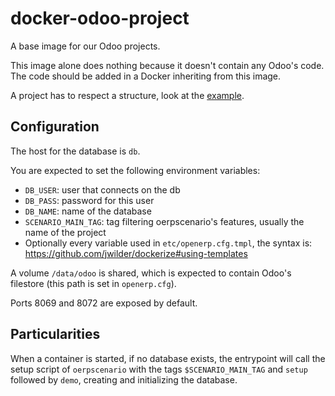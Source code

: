 # docker-odoo-project

A base image for our Odoo projects.

This image alone does nothing because it doesn't contain any Odoo's code. The
code should be added in a Docker inheriting from this image.

A project has to respect a structure, look at the [example](example).

## Configuration

The host for the database is `db`.

You are expected to set the  following environment variables:

* `DB_USER`: user that connects on the db
* `DB_PASS`: password for this user
* `DB_NAME`: name of the database
* `SCENARIO_MAIN_TAG`: tag filtering oerpscenario's features, usually the name of the project
* Optionally every variable used in `etc/openerp.cfg.tmpl`, the syntax is:
  https://github.com/jwilder/dockerize#using-templates

A volume `/data/odoo` is shared, which is expected to contain Odoo's filestore
(this path is set in `openerp.cfg`).

Ports 8069 and 8072 are exposed by default.

## Particularities

When a container is started, if no database exists, the entrypoint will call
the setup script of `oerpscenario` with the tags `$SCENARIO_MAIN_TAG` and
`setup` followed by `demo`, creating and initializing the database.
